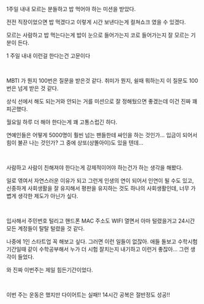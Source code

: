 1주일 내내 모르는 분들하고 밥 먹어야 하는 미션을 받았다.<br/>

전전 직장이었으면 밥 먹겠다고 이렇게 시간 보낸다는게 컬쳐쇼크 였을 수 있겠다.<br/>

모르는 사람하고 밥 먹는다는게 밥이 눈으로 들어가는지 코로 들어가는지 잘 모르는 기분이 든다.<br/>

1 주일 내내 이런걸 한다는건 고문이다<br/>

<br/>



MBTI 가 뭔지 100번은 질문을 받은것 같다. 취미가 뭔지, 쉴때 뭐하는지 이 질문도 100번은 넘게 받은 것 같다.<br/>

상식 선에서 해도 되는거와 안되는 거를 미션으로 잘 정해뒀으면 좋겠는데 이건 진짜 꽤 피곤했다.<br/>

월요일 하루 더 해야 한다는게 꽤 고통스럽긴 하다.<br/>

연예인들은 어떻게 5000명이 훨씬 넘는 팬들한테 싸인을 하는 것인가... 입금이 되어서 힘이 불끈 나는 것인가? 그 중에 상또(상똘아이)도 있을 텐데... <br/>

<br/>



사람하고 사람이 친해져야 한다는게 강제적이어야 하는건가 하는 생각을 해봤다.<br/>

일로 엮여서 자연스러운 이유가 되고 그런게 인생의 연이 되어서 인연이 될 수도 있고, 신중하게 사회생활을 잘 유지해서 평판을 유지하는 것도 하나의 사회생활인데, 너무 가볍게 생각한 제도가 아닌가 싶다.<br/>

<br/>



입사해서 주민번호 털리고 핸드폰 MAC 주소도 WIFI 열면서 아마 털렸을거고 24시간 모든 계정들이 탈탈 털렸을 것 같다.<br/>



나중에 1인 스타트업 꼭 해보고 싶다. 그러면 이런 일들이 없잖아. 애들 돌보고 수학시험기간일때 같이 수학공부해서 누가 더 시험 잘치는지 내기하고 이런거 좋잖아... 그런 생각이 들었다.<br/>

와 진짜 이번주는 제일 힘든기간이었다.<br/>

<br/>



이번 주는 운동은 했지만 다이어트는 실패!! 14시간 공복은 절반정도 성공!!

